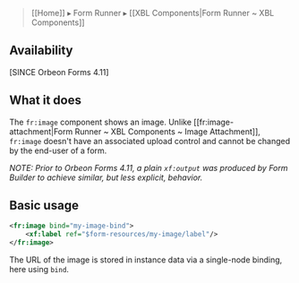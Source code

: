 > [[Home]] ▸ Form Runner ▸ [[XBL Components|Form Runner ~ XBL Components]]

## Availability

[SINCE Orbeon Forms 4.11]

## What it does

The `fr:image` component shows an image. Unlike [[fr:image-attachment|Form Runner ~ XBL Components ~ Image Attachment]], `fr:image` doesn't have an associated upload control and cannot be changed by the end-user of a form.

*NOTE: Prior to Orbeon Forms 4.11, a plain `xf:output` was produced by Form Builder to achieve similar, but less explicit, behavior.*

## Basic usage

```xml
<fr:image bind="my-image-bind">
    <xf:label ref="$form-resources/my-image/label"/>
</fr:image>
```

The URL of the image is stored in instance data via a single-node binding, here using `bind`.
